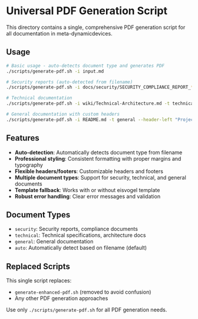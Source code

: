 # Universal PDF Generation Script

This directory contains a single, comprehensive PDF generation script for all documentation in meta-dynamicdevices.

## Usage

```bash
# Basic usage - auto-detects document type and generates PDF
./scripts/generate-pdf.sh -i input.md

# Security reports (auto-detected from filename)
./scripts/generate-pdf.sh -i docs/security/SECURITY_COMPLIANCE_REPORT_*.md

# Technical documentation
./scripts/generate-pdf.sh -i wiki/Technical-Architecture.md -t technical

# General documentation with custom headers
./scripts/generate-pdf.sh -i README.md -t general --header-left "Project Documentation"
```

## Features

- **Auto-detection**: Automatically detects document type from filename
- **Professional styling**: Consistent formatting with proper margins and typography
- **Flexible headers/footers**: Customizable headers and footers
- **Multiple document types**: Support for security, technical, and general documents
- **Template fallback**: Works with or without eisvogel template
- **Robust error handling**: Clear error messages and validation

## Document Types

- `security`: Security reports, compliance documents
- `technical`: Technical specifications, architecture docs  
- `general`: General documentation
- `auto`: Automatically detect based on filename (default)

## Replaced Scripts

This single script replaces:
- `generate-enhanced-pdf.sh` (removed to avoid confusion)
- Any other PDF generation approaches

Use only `./scripts/generate-pdf.sh` for all PDF generation needs.
